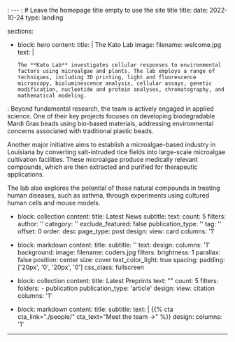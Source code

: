 : ---
: # Leave the homepage title empty to use the site title
title:
date: 2022-10-24
type: landing

sections:
  - block: hero
    content:
      title: |
        The Kato Lab
      image:
        filename: welcome.jpg
      text: |
        <br>
        
        The **Kato Lab** investigates cellular responses to environmental factors using microalgae and plants. The lab employs a range of techniques, including 3D printing, light and fluorescence microscopy, bioluminescence analysis, cellular assays, genetic modification, nucleotide and protein analyses, chromatography, and mathematical modeling.
:
Beyond fundamental research, the team is actively engaged in applied science. One of their key projects focuses on developing biodegradable Mardi Gras beads using bio-based materials, addressing environmental concerns associated with traditional plastic beads.

Another major initiative aims to establish a microalgae-based industry in Louisiana by converting salt-intruded rice fields into large-scale microalgae cultivation facilities. These microalgae produce medically relevant compounds, which are then extracted and purified for therapeutic applications.

The lab also explores the potential of these natural compounds in treating human diseases, such as asthma, through experiments using cultured human cells and mouse models. 
  
  - block: collection
    content:
      title: Latest News
      subtitle:
      text:
      count: 5
      filters:
        author: ''
        category: ''
        exclude_featured: false
        publication_type: ''
        tag: ''
      offset: 0
      order: desc
      page_type: post
    design:
      view: card
      columns: '1'
  
  - block: markdown
    content:
      title:
      subtitle: ''
      text:
    design:
      columns: '1'
      background:
        image: 
          filename: coders.jpg
          filters:
            brightness: 1
          parallax: false
          position: center
          size: cover
          text_color_light: true
      spacing:
        padding: ['20px', '0', '20px', '0']
      css_class: fullscreen

  - block: collection
    content:
      title: Latest Preprints
      text: ""
      count: 5
      filters:
        folders:
          - publication
        publication_type: 'article'
    design:
      view: citation
      columns: '1'

  - block: markdown
    content:
      title:
      subtitle:
      text: |
        {{% cta cta_link="./people/" cta_text="Meet the team →" %}}
    design:
      columns: '1'
---
